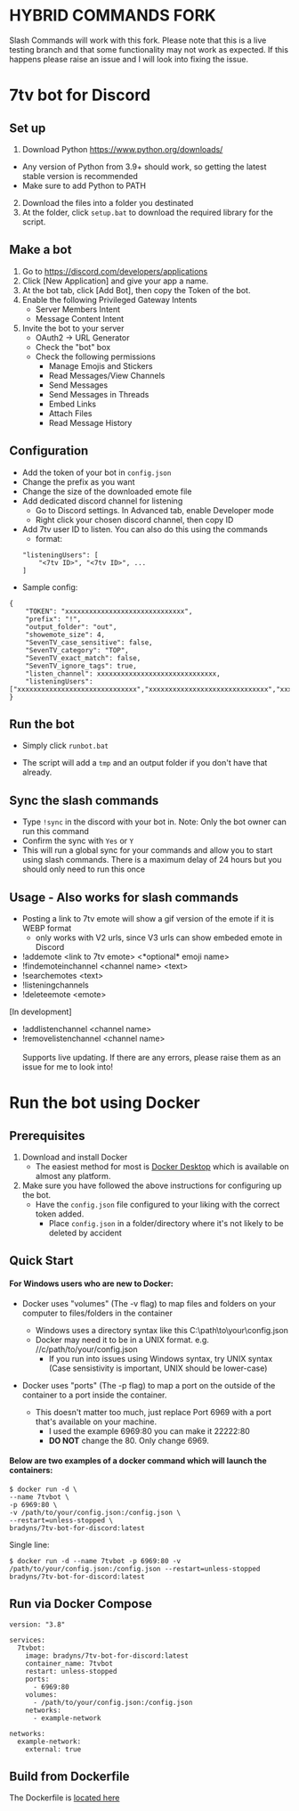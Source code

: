 # **HYBRID COMMANDS FORK**
Slash Commands will work with this fork. Please note that this is a live testing branch and that some functionality may not work as expected. If this happens please raise an issue and I will look into fixing the issue.

# 7tv bot for Discord

## Set up
1) Download Python https://www.python.org/downloads/
- Any version of Python from 3.9+ should work, so getting the latest stable version is recommended
- Make sure to add Python to PATH
2) Download the files into a folder you destinated
3) At the folder, click `setup.bat` to download the required library for the script. 

## Make a bot
1) Go to https://discord.com/developers/applications
2) Click [New Application] and give your app a name.
3) At the bot tab, click [Add Bot], then copy the Token of the bot.
4) Enable the following Privileged Gateway Intents
	- Server Members Intent
	- Message Content Intent
5) Invite the bot to your server
    - OAuth2 -> URL Generator
    - Check the "bot" box
    - Check the following permissions
		- Manage Emojis and Stickers
		- Read Messages/View Channels
		- Send Messages
		- Send Messages in Threads
		- Embed Links
		- Attach Files
		- Read Message History

## Configuration
- Add the token of your bot in `config.json`
- Change the prefix as you want
- Change the size of the downloaded emote file
- Add dedicated discord channel for listening
    - Go to Discord settings. In Advanced tab, enable Developer mode
    - Right click your chosen discord channel, then copy ID
- Add 7tv user ID to listen. You can also do this using the commands
    - format:
    ```
    "listeningUsers": [
        "<7tv ID>", "<7tv ID>", ...
    ]
    ```
- Sample config:
```
{
    "TOKEN": "xxxxxxxxxxxxxxxxxxxxxxxxxxxxxx",
    "prefix": "!",
    "output_folder": "out",
    "showemote_size": 4,
    "SevenTV_case_sensitive": false,
    "SevenTV_category": "TOP",
    "SevenTV_exact_match": false,
    "SevenTV_ignore_tags": true,
    "listen_channel": xxxxxxxxxxxxxxxxxxxxxxxxxxxxxx,
    "listeningUsers": ["xxxxxxxxxxxxxxxxxxxxxxxxxxxxxx","xxxxxxxxxxxxxxxxxxxxxxxxxxxxxx","xxxxxxxxxxxxxxxxxxxxxxxxxxxxxx"]
}
```

## Run the bot
- Simply click `runbot.bat`
* The script will add a `tmp` and an output folder if you don't have that already. 

## Sync the slash commands
- Type `!sync` in the discord with your bot in. Note: Only the bot owner can run this command
- Confirm the sync with `Yes` or `Y`
- This will run a global sync for your commands and allow you to start using slash commands. There is a maximum delay of 24 hours but you should only need to run this once

## Usage -  Also works for slash commands
- Posting a link to 7tv emote will show a gif version of the emote if it is WEBP format
    - only works with V2 urls, since V3 urls can show embeded emote in Discord
- !addemote \<link to 7tv emote\> \<\*optional\* emoji name\>
- !findemoteinchannel \<channel name\> \<text\>
- !searchemotes \<text\>
- !listeningchannels
- !deleteemote <emote\>

[In development]
- !addlistenchannel <channel name\>   
- !removelistenchannel <channel name\> \
\
Supports live updating. If there are any errors, please raise them as an issue for me to look into!

# Run the bot using Docker

## Prerequisites

1. Download and install Docker
   - The easiest method for most is [Docker Desktop](https://www.docker.com/products/docker-desktop/) which is available on almost any platform.
2. Make sure you have followed the above instructions for configuring up the bot.
   - Have the `config.json` file configured to your liking with the correct token added.
     - Place `config.json` in a folder/directory where it's not likely to be deleted by accident

## Quick Start

#### For Windows users who are new to Docker:

- Docker uses "volumes" (The -v flag) to map files and folders on your computer to files/folders in the container
  - Windows uses a directory syntax like this C:\path\to\your\config.json
  - Docker may need it to be in a UNIX format. e.g. //c/path/to/your/config.json
    - If you run into issues using Windows syntax, try UNIX syntax (Case sensistivity is important, UNIX should be lower-case)

- Docker uses "ports" (The -p flag) to map a port on the outside of the container to a port inside the container.
  - This doesn't matter too much, just replace Port 6969 with a port that's available on your machine.
    - I used the example 6969:80 you can make it 22222:80
    - **DO NOT** change the 80. Only change 6969.

#### Below are two examples of a docker command which will launch the containers:

```
$ docker run -d \
--name 7tvbot \
-p 6969:80 \
-v /path/to/your/config.json:/config.json \
--restart=unless-stopped \
bradyns/7tv-bot-for-discord:latest
```

Single line:
```
$ docker run -d --name 7tvbot -p 6969:80 -v /path/to/your/config.json:/config.json --restart=unless-stopped bradyns/7tv-bot-for-discord:latest
```


## Run via Docker Compose

```
version: "3.8"

services:
  7tvbot:
    image: bradyns/7tv-bot-for-discord:latest
    container_name: 7tvbot
    restart: unless-stopped
    ports:
      - 6969:80
    volumes:
      - /path/to/your/config.json:/config.json
    networks:
      - example-network
      
networks:
  example-network:
    external: true
```

## Build from Dockerfile

The Dockerfile is [located here](Docker/Dockerfile)
